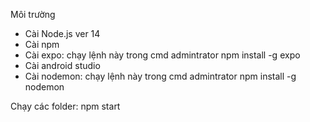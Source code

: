 Môi trường

- Cài Node.js ver 14
- Cài npm
- Cài expo: chạy lệnh này trong cmd admintrator
  npm install -g expo
- Cài android studio
- Cài nodemon: chạy lệnh này trong cmd admintrator
  npm install -g nodemon

Chạy các folder: npm start
